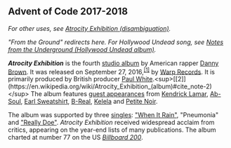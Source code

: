 ## Advent of Code 2017-2018

*For other uses, see [Atrocity Exhibition (disambiguation)](https://en.wikipedia.org/wiki/Atrocity_Exhibition).*

*"From the Ground" redirects here. For Hollywood Undead song, see [Notes from the Underground (Hollywood Undead album)](https://en.wikipedia.org/wiki/Notes_from_the_Underground_(Hollywood_Undead_album)).*

*__Atrocity Exhibition__* is the fourth [studio album](https://en.wikipedia.org/wiki/Album) by American rapper [Danny Brown](https://en.wikipedia.org/wiki/Danny_Brown). It was released on September 27, 2016,<sup>[[1]](https://en.wikipedia.org/wiki/Atrocity_Exhibition_(album)#cite_note-pitchfork2-1)</sup> by [Warp Records](https://en.wikipedia.org/wiki/Warp_(record_label)). It is primarily produced by British producer [Paul White](https://en.wikipedia.org/wiki/Paul_White_(record_producer)).<sup>[[2]](https://en.wikipedia.org/wiki/Atrocity_Exhibition_(album)#cite_note-2)</sup> The album features [guest appearances](https://en.wikipedia.org/wiki/Guest_appearance) from [Kendrick Lamar](https://en.wikipedia.org/wiki/Kendrick_Lamar), [Ab-Soul](https://en.wikipedia.org/wiki/Ab-Soul), [Earl Sweatshirt](https://en.wikipedia.org/wiki/Earl_Sweatshirt), [B-Real](https://en.wikipedia.org/wiki/B-Real), [Kelela](https://en.wikipedia.org/wiki/Kelela) and [Petite Noir](https://en.wikipedia.org/wiki/Petite_Noir).

The album was supported by three [singles](https://en.wikipedia.org/wiki/Single_(music)): ["When It Rain"](https://en.wikipedia.org/wiki/When_It_Rain), "Pneumonia" and ["Really Doe"](https://en.wikipedia.org/wiki/Really_Doe_(Danny_Brown_song)). *Atrocity Exhibition* received widespread acclaim from critics, appearing on the year-end lists of many publications. The album charted at number 77 on the US [*Billboard 200*](https://en.wikipedia.org/wiki/Billboard_200).

